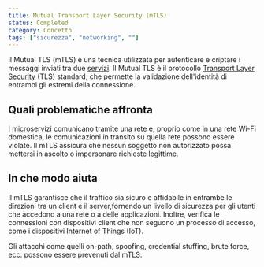 ```yaml
---
title: Mutual Transport Layer Security (mTLS)
status: Completed
category: Concetto
tags: ["sicurezza", "networking", ""]
---
```




Il Mutual TLS (mTLS) è una tecnica utilizzata per autenticare e criptare i messaggi inviati tra due [servizi](/it/service/).
Il Mutual TLS è il protocollo [Transport Layer Security](/it/transport-layer-security/) (TLS) standard,
che permette la validazione dell'identità di entrambi gli estremi della connessione.


## Quali problematiche affronta

I [microservizi](/it/microservices/) comunicano tramite una rete e,
proprio come in una rete Wi-Fi domestica, le comunicazioni in transito su quella rete possono essere violate.
Il mTLS assicura che nessun soggetto non autorizzato possa mettersi in ascolto o impersonare richieste legittime.

## In che modo aiuta

Il mTLS garantisce che il traffico sia sicuro e affidabile in entrambe le direzioni tra un client e il server,fornendo un livello di sicurezza per gli utenti che accedono a una rete o a delle applicazioni.
Inoltre, verifica le connessioni con dispositivi client che non seguono un processo di accesso, come i dispositivi Internet of Things (IoT).

Gli attacchi come quelli on-path, spoofing, credential stuffing, brute force, ecc. possono essere prevenuti dal mTLS.
